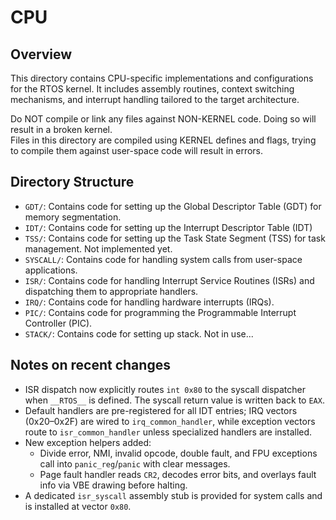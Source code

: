 # CPU

## Overview

This directory contains CPU-specific implementations and configurations for the RTOS kernel. It includes assembly routines, context switching mechanisms, and interrupt handling tailored to the target architecture.

Do NOT compile or link any files against NON-KERNEL code. Doing so will result in a broken kernel.  
Files in this directory are compiled using KERNEL defines and flags, trying to compile them against user-space code will result in errors.

## Directory Structure

- `GDT/`: Contains code for setting up the Global Descriptor Table (GDT) for memory segmentation.
- `IDT/`: Contains code for setting up the Interrupt Descriptor Table (IDT)
- `TSS/`: Contains code for setting up the Task State Segment (TSS) for task management. Not implemented yet.
- `SYSCALL/`: Contains code for handling system calls from user-space applications.
- `ISR/`: Contains code for handling Interrupt Service Routines (ISRs) and dispatching them to appropriate handlers.
- `IRQ/`: Contains code for handling hardware interrupts (IRQs).
- `PIC/`: Contains code for programming the Programmable Interrupt Controller (PIC).
- `STACK/`: Contains code for setting up stack. Not in use...

## Notes on recent changes

- ISR dispatch now explicitly routes `int 0x80` to the syscall dispatcher when `__RTOS__` is defined. The syscall return value is written back to `EAX`.
- Default handlers are pre-registered for all IDT entries; IRQ vectors (0x20–0x2F) are wired to `irq_common_handler`, while exception vectors route to `isr_common_handler` unless specialized handlers are installed.
- New exception helpers added:
  - Divide error, NMI, invalid opcode, double fault, and FPU exceptions call into `panic_reg`/`panic` with clear messages.
  - Page fault handler reads `CR2`, decodes error bits, and overlays fault info via VBE drawing before halting.
- A dedicated `isr_syscall` assembly stub is provided for system calls and is installed at vector `0x80`.
